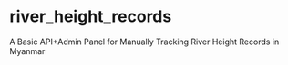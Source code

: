 # river_height_records
A Basic API+Admin Panel for Manually Tracking River Height Records in Myanmar 
